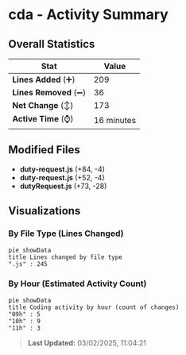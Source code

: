 # cda - Activity Summary 

## Overall Statistics

| Stat                   | Value                                                             |
| ---------------------- | ----------------------------------------------------------------- |
| **Lines Added** (➕)   | 209                                          |
| **Lines Removed** (➖) | 36                                        |
| **Net Change** (↕)    | 173                |
| **Active Time** (⌚)   | 16 minutes |


## Modified Files
- **duty-request.js** (+84, -4)
- **duty-request.js** (+52, -4)
- **dutyRequest.js** (+73, -28)

## Visualizations

### By File Type (Lines Changed)

```mermaid
pie showData
title Lines changed by file type
".js" : 245
```

### By Hour (Estimated Activity Count)

```mermaid
pie showData
title Coding activity by hour (count of changes)
"09h" : 5
"10h" : 9
"11h" : 3
```


> **Last Updated:** 03/02/2025, 11:04:21